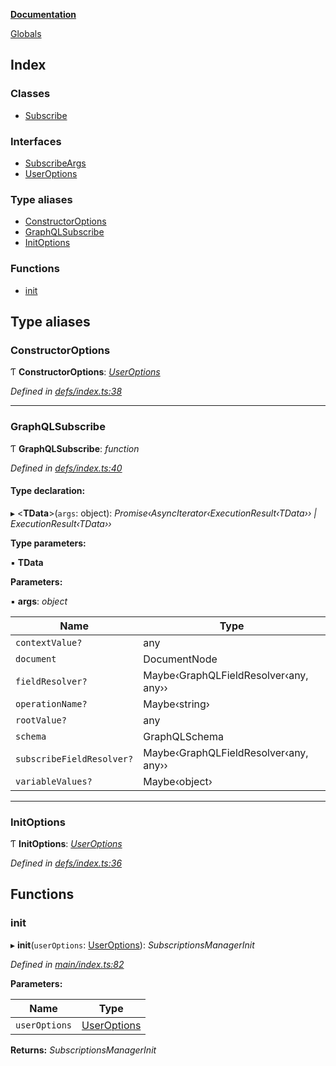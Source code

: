 **[Documentation](README.md)**

[Globals](README.md)

## Index

### Classes

* [Subscribe](classes/subscribe.md)

### Interfaces

* [SubscribeArgs](interfaces/subscribeargs.md)
* [UserOptions](interfaces/useroptions.md)

### Type aliases

* [ConstructorOptions](README.md#constructoroptions)
* [GraphQLSubscribe](README.md#graphqlsubscribe)
* [InitOptions](README.md#initoptions)

### Functions

* [init](README.md#init)

## Type aliases

###  ConstructorOptions

Ƭ **ConstructorOptions**: *[UserOptions](interfaces/useroptions.md)*

*Defined in [defs/index.ts:38](https://github.com/badbatch/graphql-box/blob/2d19c63/packages/subscribe/src/defs/index.ts#L38)*

___

###  GraphQLSubscribe

Ƭ **GraphQLSubscribe**: *function*

*Defined in [defs/index.ts:40](https://github.com/badbatch/graphql-box/blob/2d19c63/packages/subscribe/src/defs/index.ts#L40)*

#### Type declaration:

▸ <**TData**>(`args`: object): *Promise‹AsyncIterator‹ExecutionResult‹TData›› | ExecutionResult‹TData››*

**Type parameters:**

▪ **TData**

**Parameters:**

▪ **args**: *object*

Name | Type |
------ | ------ |
`contextValue?` | any |
`document` | DocumentNode |
`fieldResolver?` | Maybe‹GraphQLFieldResolver‹any, any›› |
`operationName?` | Maybe‹string› |
`rootValue?` | any |
`schema` | GraphQLSchema |
`subscribeFieldResolver?` | Maybe‹GraphQLFieldResolver‹any, any›› |
`variableValues?` | Maybe‹object› |

___

###  InitOptions

Ƭ **InitOptions**: *[UserOptions](interfaces/useroptions.md)*

*Defined in [defs/index.ts:36](https://github.com/badbatch/graphql-box/blob/2d19c63/packages/subscribe/src/defs/index.ts#L36)*

## Functions

###  init

▸ **init**(`userOptions`: [UserOptions](interfaces/useroptions.md)): *SubscriptionsManagerInit*

*Defined in [main/index.ts:82](https://github.com/badbatch/graphql-box/blob/2d19c63/packages/subscribe/src/main/index.ts#L82)*

**Parameters:**

Name | Type |
------ | ------ |
`userOptions` | [UserOptions](interfaces/useroptions.md) |

**Returns:** *SubscriptionsManagerInit*